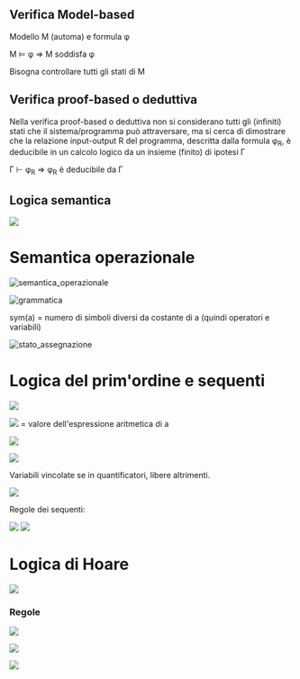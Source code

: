 ## Verifica Model-based

Modello M (automa) e formula φ

M	⊨ φ  => M soddisfa φ

Bisogna controllare tutti gli stati di M

## Verifica proof-based o deduttiva

Nella verifica proof-based o deduttiva non si considerano tutti
gli	(infiniti) stati che il sistema/programma	può	attraversare,
ma si cerca	di dimostrare che la relazione input-output R del
programma, descritta dalla formula φ<sub>R</sub>, è deducibile in un
calcolo	logico da un insieme (finito) di ipotesi Γ

Γ ⊢ φ<sub>R</sub> => φ<sub>R</sub> è	deducibile da Γ

## Logica semantica

![](assets/markdown-img-paste-20190902195850950.png)

# Semantica operazionale

![semantica_operazionale](assets/markdown-img-paste-2019090219302905.png)

![grammatica](assets/markdown-img-paste-20190903202807725.png)

sym(a) = numero di simboli diversi da costante di a (quindi operatori e variabili)

![stato_assegnazione](assets/markdown-img-paste-20190903203231601.png)

# Logica del prim'ordine e sequenti

![](assets/markdown-img-paste-20190903203545627.png)

![](assets/markdown-img-paste-2019090315472552.png) = valore dell'espressione aritmetica di a

![](assets/markdown-img-paste-20190903204252300.png)

![](assets/markdown-img-paste-20190903154809833.png)

Variabili vincolate se in quantificatori, libere altrimenti.

![](assets/markdown-img-paste-20190903154920658.png)

Regole dei sequenti:

![](assets/markdown-img-paste-20190903165044582.png)
![](assets/markdown-img-paste-20190903171422980.png)

# Logica di Hoare

![](assets/markdown-img-paste-20190903204729280.png)

### Regole

![](assets/markdown-img-paste-2019090320573185.png)

![](assets/markdown-img-paste-20190904122231829.png)

![](assets/markdown-img-paste-20190904183151629.png)

